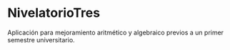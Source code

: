 # NivelatorioTres
Aplicación para mejoramiento aritmético y algebraico previos a un primer semestre universitario.
